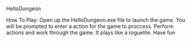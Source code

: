 HelloDungeon

How To Play:
Open up the HelloDungeon.exe file to launch the game.
You will be prompted to enter a action for the game to proccess.
Perform actions and work through the game. It plays like a roguelite. Have fun
